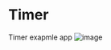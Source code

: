 # Timer
 Timer exapmle app
![image](https://github.com/mohmadzor1234/Timer/assets/51223471/b45e7daa-dd78-4ee7-ac34-3cbc4b05abd3)
